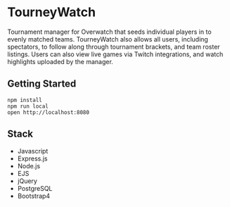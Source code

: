 # TourneyWatch

Tournament manager for Overwatch that seeds individual players in to evenly matched teams. TourneyWatch also allows all users, including spectators, to follow along through tournament brackets,  and team roster listings. Users can also view live games via Twitch integrations, and watch highlights uploaded by the manager.

## Getting Started

```
npm install
npm run local
open http://localhost:8080
```

## Stack

* Javascript
* Express.js
* Node.js
* EJS
* jQuery
* PostgreSQL
* Bootstrap4